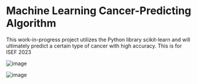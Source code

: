 # Machine Learning Cancer-Predicting Algorithm
This work-in-progress project utilizes the Python library scikit-learn and will ultimately predict a certain type of cancer with high accuracy. This is for ISEF 2023

![image](https://user-images.githubusercontent.com/72169848/201548020-ea3ea9bf-3fa5-43c5-b601-0fb1945b46c4.png)

![image](https://user-images.githubusercontent.com/72169848/201548022-82344913-ea0e-4722-bd87-901b0b2940ee.png)
